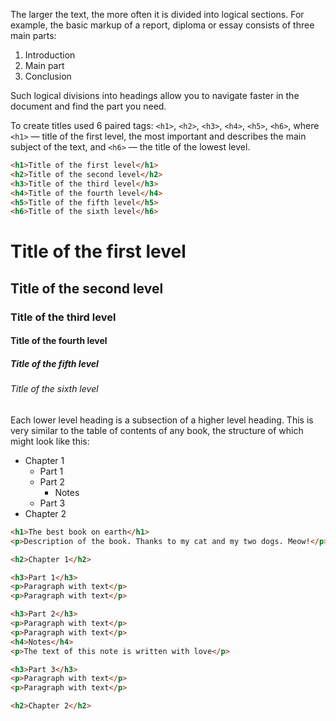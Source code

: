 
The larger the text, the more often it is divided into logical sections. For example, the basic markup of a report, diploma or essay consists of three main parts:

1. Introduction
2. Main part
3. Conclusion

Such logical divisions into headings allow you to navigate faster in the document and find the part you need.

To create titles used 6 paired tags: `<h1>`, `<h2>`, `<h3>`, `<h4>`, `<h5>`, `<h6>`, where `<h1>` — title of the first level, the most important and describes the main subject of the text, and `<h6>` — the title of the lowest level.

```html
<h1>Title of the first level</h1>
<h2>Title of the second level</h2>
<h3>Title of the third level</h3>
<h4>Title of the fourth level</h4>
<h5>Title of the fifth level</h5>
<h6>Title of the sixth level</h6>
```

<div class="hexlet-basics-example my-3">
  <h1>Title of the first level</h1>
  <h2>Title of the second level</h2>
  <h3>Title of the third level</h3>
  <h4>Title of the fourth level</h4>
  <h5>Title of the fifth level</h5>
  <h6>Title of the sixth level</h6>
</div>

Each lower level heading is a subsection of a higher level heading. This is very similar to the table of contents of any book, the structure of which might look like this:

* Chapter 1
  * Part 1
  * Part 2
    * Notes
  * Part 3
* Chapter 2

```html
<h1>The best book on earth</h1>
<p>Description of the book. Thanks to my cat and my two dogs. Meow!</p>

<h2>Chapter 1</h2>

<h3>Part 1</h3>
<p>Paragraph with text</p>
<p>Paragraph with text</p>

<h3>Part 2</h3>
<p>Paragraph with text</p>
<p>Paragraph with text</p>
<h4>Notes</h4>
<p>The text of this note is written with love</p>

<h3>Part 3</h3>
<p>Paragraph with text</p>
<p>Paragraph with text</p>

<h2>Chapter 2</h2>
```
